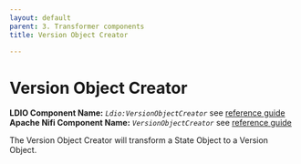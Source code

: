 ```yaml
---
layout: default
parent: 3. Transformer components
title: Version Object Creator

---
```


# Version Object Creator

<b>LDIO Component Name:</b> <i>`Ldio:VersionObjectCreator`</i> see [reference guide](https://informatievlaanderen.github.io/VSDS-Linked-Data-Interactions/ldio/ldio-transformers/ldio-version-object-creator) <br>
<b>Apache Nifi Component Name:</b> <i>`VersionObjectCreator`</i> see [reference guide](https://s01.oss.sonatype.org/#nexus-search;gav~be.vlaanderen.informatievlaanderen.ldes.ldi.nifi~create-version-object-processor)

The Version Object Creator will transform a State Object to a Version Object.